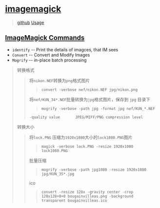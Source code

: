 # [imagemagick](https://imagemagick.org/index.php)

> [github](https://github.com/ImageMagick)
> [Usage](https://imagemagick.org/Usage/)

## [ImageMagick Commands](https://imagemagick.org/Usage/basics/#im_commands)

- `identify` -- Print the details of imagces, that IM sees
- `Convert` -- Convert and Modify Images
- `Mogrify` -- in-place batch processing

> 转换格式
> > 将`nikon.NEF`转换为`png`格式图片
> > > `convert -verbose nef/nikon.NEF jpg/nikon.png`
> >
> > 将`nef/KUN_34*.NEF`批量转换为`jpg`格式图片，保存到 `jpg` 目录下
> > > `mogrify -verbose -path jpg -format jpg nef/KUN_*.NEF`
> >
> > `-quality value       JPEG/MIFF/PNG compression level`
>
> 转换大小
> > 将`lock.PNG` 压缩为`1920x1080`大小的`lock1080.PNG`图片
> > > `magick -verbose lock.PNG -resize 1920x1080 lock1080.PNG`
> >
> > 批量压缩
> > > `mogrify -verbose -path jpg1080 -resize 1920x1080 jpg/KUN_35*.jpg`
> >
> > ico
> > > `convert -resize 128x -gravity center -crop 128x128+0+0 bougainvilleas.png -background transparent bougainvilleas.ico`